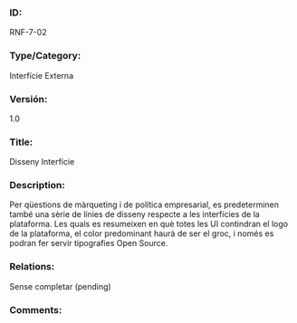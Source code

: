 ### ID:

RNF-7-02

### Type/Category: 

Interfície Externa

### Versión:

1.0

### Title:

Disseny Interfície

### Description: 

Per qüestions de màrqueting i de política empresarial, es predeterminen també una sèrie de línies de disseny respecte a les interfícies de la plataforma. Les quals es resumeixen en què totes les UI contindran el logo de la plataforma, el color predominant haurà de ser el groc, i només es podran fer servir tipografies Open Source.

### Relations: 

Sense completar (pending) 

### Comments: 
